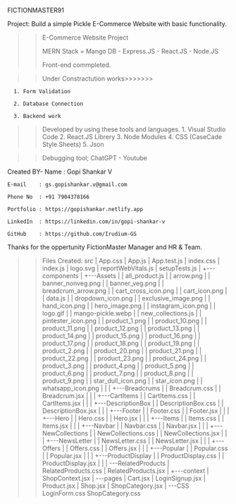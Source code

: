 FICTIONMASTER91

Project: Build a simple Pickle E-Commerce Website with basic functionality.

<!--+++++++++++++++++++++++++++++++++++++++++++++++++++++++++++++++++++++++++++++++++++++++++++++++++++++++++++++++++++++++++-->

>>E-Commerce Website Project
>>
>>MERN Stack = Mango DB - Express.JS - React.JS - Node.JS
>>
>>Front-end commpleted.

<!--+++++++++++++++++++++++++++++++++++++++++++++++++++++++++++++++++++++++++++++++++++++++++++++++++++++++++++++++++++++++++-->

>>Under Constractution works>>>>>>>
>>
      1. Form Validation
      
      2. Database Connection
      
      3. Backend work

<!--+++++++++++++++++++++++++++++++++++++++++++++++++++++++++++++++++++++++++++++++++++++++++++++++++++++++++++++++++++++++++-->

>> Developed by using these tools and languages.
	1. Visual Studio Code
	2. React.JS Librery 
	3. Node Modules
	4. CSS (CaseCade Style Sheets)
	5. Json

<!--+++++++++++++++++++++++++++++++++++++++++++++++++++++++++++++++++++++++++++++++++++++++++++++++++++++++++++++++++++++++++-->
	
>> Debugging tool;
	ChatGPT - Youtube
 
<!--+++++++++++++++++++++++++++++++++++++++++++++++++++++++++++++++++++++++++++++++++++++++++++++++++++++++++++++++++++++++++-->

Created BY- 
	Name	  : Gopi Shankar V
 
	E-mail	  : gs.gopishankar.v@gmail.com
 
	Phone No  : +91 7904378166
 
	Portfolio : https://gopishankar.netlify.app
 
	LinkedIn  : https://linkedin.com/in/gopi-shankar-v
 
	GitHub    : https://github.com/Irudium-GS

<!--+++++++++++++++++++++++++++++++++++++++++++++++++++++++++++++++++++++++++++++++++++++++++++++++++++++++++++++++++++++++++-->

Thanks for the oppertunity FictionMaster Manager and HR & Team.

<!--+++++++++++++++++++++++++++++++++++++++++++++++++++++++++++++++++++++++++++++++++++++++++++++++++++++++++++++++++++++++++-->

>> Files Created:
src
|   App.css
|   App.js
|   App.test.js
|   index.css
|   index.js
|   logo.svg
|   reportWebVitals.js
|   setupTests.js
|
+---components
|   +---Assets
|   |       all_product.js
|   |       arrow.png
|   |       banner_nonveg.png
|   |       banner_veg.png
|   |       breadcrum_arrow.png
|   |       cart_cross_icon.png
|   |       cart_icon.png
|   |       data.js
|   |       dropdown_icon.png
|   |       exclusive_image.png
|   |       hand_icon.png
|   |       hero_image.png
|   |       instagram_icon.png
|   |       logo.gif
|   |       mango-pickle.webp
|   |       new_collections.js
|   |       pintester_icon.png
|   |       product_1.png
|   |       product_10.png
|   |       product_11.png
|   |       product_12.png
|   |       product_13.png
|   |       product_14.png
|   |       product_15.png
|   |       product_16.png
|   |       product_17.png
|   |       product_18.png
|   |       product_19.png
|   |       product_2.png
|   |       product_20.png
|   |       product_21.png
|   |       product_22.png
|   |       product_23.png
|   |       product_24.png
|   |       product_3.png
|   |       product_4.png
|   |       product_5.png
|   |       product_6.png
|   |       product_7.png
|   |       product_8.png
|   |       product_9.png
|   |       star_dull_icon.png
|   |       star_icon.png
|   |       whatsapp_icon.png
|   |
|   +---Breadcrums
|   |       Breadcrum.css
|   |       Breadcrum.jsx
|   |
|   +---CartItems
|   |       CartItems.css
|   |       CartItems.jsx
|   |
|   +---DescriptionBox
|   |       DescriptionBox.css
|   |       DescriptionBox.jsx
|   |
|   +---Footer
|   |       Footer.css
|   |       Footer.jsx
|   |
|   +---Hero
|   |       Hero.css
|   |       Hero.jsx
|   |
|   +---Items
|   |       Items.css
|   |       Items.jsx
|   |
|   +---Navbar
|   |       Navbar.css
|   |       Navbar.jsx
|   |
|   +---NewCollections
|   |       NewCollections.css
|   |       NewCollections.jsx
|   |
|   +---NewsLetter
|   |       NewsLetter.css
|   |       NewsLetter.jsx
|   |
|   +---Offers
|   |       Offers.css
|   |       Offers.jsx
|   |
|   +---Popular
|   |       Popular.css
|   |       Popular.jsx
|   |
|   +---ProductDisplay
|   |       ProductDisplay.css
|   |       ProductDisplay.jsx
|   |
|   \---RelatedProducts
|           RelatedProducts.css
|           RelatedProducts.jsx
|
+---context
|       ShopContext.jsx
|
\---pages
    |   Cart.jsx
    |   LoginSignup.jsx
    |   Product.jsx
    |   Shop.jsx
    |   ShopCategory.jsx
    |
    \---CSS
            LoginForm.css
            ShopCategory.css
